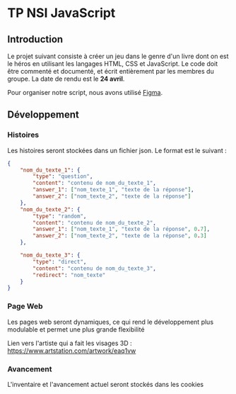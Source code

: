 # TP NSI JavaScript

## Introduction

Le projet suivant consiste à créer un jeu dans le genre d'un livre dont on est le héros en utilisant les langages HTML, CSS et JavaScript. Le code doit être commenté et documenté, et écrit entièrement par les membres du groupe. La date de rendu est le **24 avril**.

Pour organiser notre script, nous avons utilisé [Figma](https://www.figma.com/file/xo2k0CaikHkmda4xud4eGg/TP-NSI-JavaScript?node-id=0%3A1&t=tyaRxUwvmQXWnIya-0).

## Développement

### Histoires
Les histoires seront stockées dans un fichier json. Le format est le suivant :

```json
{
    "nom_du_texte_1": {
        "type": "question",
        "content": "contenu de nom_du_texte_1",
        "answer_1": ["nom_texte_1", "texte de la réponse"],
        "answer_2": ["nom_texte_2", "texte de la réponse"]
    },
    "nom_du_texte_2": {
        "type": "random",
        "content": "contenu de nom_du_texte_2",
        "answer_1": ["nom_texte_1", "texte de la réponse", 0.7],
        "answer_2": ["nom_texte_2", "texte de la réponse", 0.3]
    },

    "nom_du_texte_3": {
        "type": "direct",
        "content": "contenu de nom_du_texte_3",
        "redirect": "nom_texte"
    }
}
```

### Page Web
Les pages web seront dynamiques, ce qui rend le développement plus modulable et permet une plus grande flexibilité

Lien vers l'artiste qui a fait les visages 3D : https://www.artstation.com/artwork/eaq1vw

### Avancement
L'inventaire et l'avancement actuel seront stockés dans les cookies
